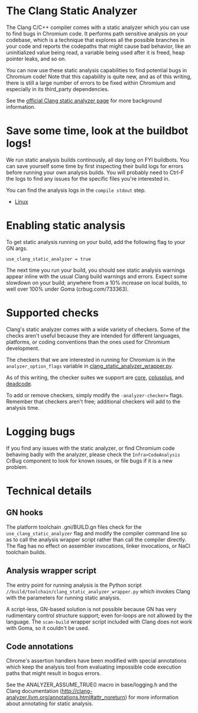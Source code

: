 # The Clang Static Analyzer

The Clang C/C++ compiler comes with a static analyzer which you can use to find
bugs in Chromium code. It performs path sensitive analysis on your codebase,
which is a technique that explores all the possible branches in your code and
reports the codepaths that might cause bad behavior, like an uninitialized value
being read, a variable being used after it is freed, heap pointer leaks, and so
on.

You can now use these static analysis capabilities to find potential bugs in
Chromium code! Note that this capability is quite new, and as of this writing,
there is still a large number of errors to be fixed within Chromium and
especially in its third_party dependencies.

See the [official Clang static analyzer page](http://clang-analyzer.llvm.org/)
for more background information.

# Save some time, look at the buildbot logs!

We run static analysis builds continously, all day long on FYI buildbots.
You can save yourself some time by first inspecting their build logs for errors
before running your own analysis builds. You will probably need to Ctrl-F the
logs to find any issues for the specific files you're interested in.

You can find the analysis logs in the `compile stdout` step.
* [Linux](https://build.chromium.org/p/chromium.fyi/waterfall?show=Linux%20Clang%20Analyzer)

# Enabling static analysis
To get static analysis running on your build, add the following flag to your GN
args.

```
use_clang_static_analyzer = true
```

The next time you run your build, you should see static analysis warnings appear
inline with the usual Clang build warnings and errors. Expect some slowdown on
your build; anywhere from a 10% increase on local builds, to well over 100% under Goma
(crbug.com/733363).

# Supported checks
Clang's static analyzer comes with a wide variety of checkers. Some of the checks
aren't useful because they are intended for different languages, platforms, or
coding conventions than the ones used for Chromium development.

The checkers that we are interested in running for Chromium is in the
`analyzer_option_flags` variable in
[clang_static_analyzer_wrapper.py](../build/toolchain/clang_static_analyzer_wrapper.py).

As of this writing, the checker suites we support are
[core](https://clang-analyzer.llvm.org/available_checks.html#core_checkers),
[cplusplus](https://clang-analyzer.llvm.org/available_checks.html#cplusplus_checkers), and
[deadcode](https://clang-analyzer.llvm.org/available_checks.html#deadcode_checkers).

To add or remove checkers, simply modify the `-analyzer-checker=` flags.
Remember that checkers aren't free; additional checkers will add to the
analysis time.

# Logging bugs

If you find any issues with the static analyzer, or find Chromium code behaving
badly with the analyzer, please check the `Infra>CodeAnalysis` CrBug component
to look for known issues, or file bugs if it is a new problem.

# Technical details

## GN hooks
The platform toolchain .gni/BUILD.gn files check for the
`use_clang_static_analyzer` flag and modify the compiler command line so as to
call the analysis wrapper script rather than call the compiler directly.
The flag has no effect on assembler invocations, linker invocations, or
NaCl toolchain builds.

## Analysis wrapper script
The entry point for running analysis is the Python script
`//build/toolchain/clang_static_analyzer_wrapper.py` which invokes Clang
with the parameters for running static analysis.

A script-less, GN-based solution is not possible because GN has very
rudimentary control structure support; even for-loops are not allowed by
the language. The `scan-build` wrapper script included with Clang does not
work with Goma, so it couldn't be used.

## Code annotations
Chrome's assertion handlers have been modified with special annotations which
keep the analysis tool from evaluating impossible code execution paths that
might result in bogus errors.

See the ANALYZER_ASSUME_TRUE() macro in base/logging.h and the Clang
documentation (http://clang-analyzer.llvm.org/annotations.html#attr_noreturn)
for more information about annotating for static analysis.

